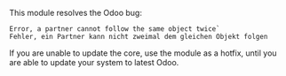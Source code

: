 This module resolves the Odoo bug:

```
Error, a partner cannot follow the same object twice`
Fehler, ein Partner kann nicht zweimal dem gleichen Objekt folgen
```

If you are unable to update the core, use the module as a hotfix, until you are able to update your system to latest Odoo.
